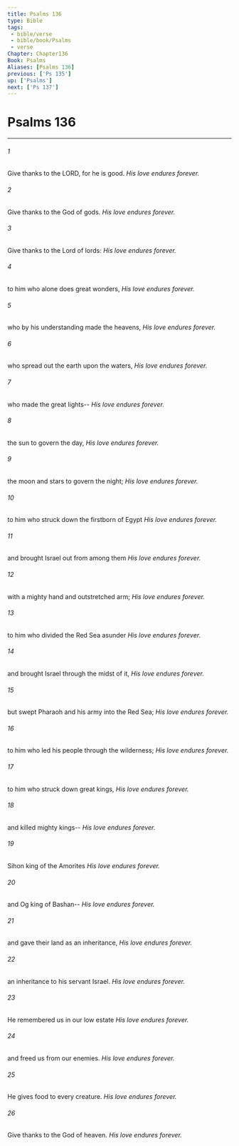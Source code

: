 ```yaml
---
title: Psalms 136
type: Bible
tags:
 - bible/verse
 - bible/book/Psalms
 - verse
Chapter: Chapter136
Book: Psalms
Aliases: [Psalms 136]
previous: ['Ps 135']
up: ['Psalms']
next: ['Ps 137']
---
```

# Psalms 136

***


###### 1 
Give thanks to the LORD, for he is good. _His love endures forever._ 

###### 2 
Give thanks to the God of gods. _His love endures forever._ 

###### 3 
Give thanks to the Lord of lords: _His love endures forever._ 

###### 4 
to him who alone does great wonders, _His love endures forever._ 

###### 5 
who by his understanding made the heavens, _His love endures forever._ 

###### 6 
who spread out the earth upon the waters, _His love endures forever._ 

###### 7 
who made the great lights-- _His love endures forever._ 

###### 8 
the sun to govern the day, _His love endures forever._ 

###### 9 
the moon and stars to govern the night; _His love endures forever._ 

###### 10 
to him who struck down the firstborn of Egypt _His love endures forever._ 

###### 11 
and brought Israel out from among them _His love endures forever._ 

###### 12 
with a mighty hand and outstretched arm; _His love endures forever._ 

###### 13 
to him who divided the Red Sea asunder _His love endures forever._ 

###### 14 
and brought Israel through the midst of it, _His love endures forever._ 

###### 15 
but swept Pharaoh and his army into the Red Sea; _His love endures forever._ 

###### 16 
to him who led his people through the wilderness; _His love endures forever._ 

###### 17 
to him who struck down great kings, _His love endures forever._ 

###### 18 
and killed mighty kings-- _His love endures forever._ 

###### 19 
Sihon king of the Amorites _His love endures forever._ 

###### 20 
and Og king of Bashan-- _His love endures forever._ 

###### 21 
and gave their land as an inheritance, _His love endures forever._ 

###### 22 
an inheritance to his servant Israel. _His love endures forever._ 

###### 23 
He remembered us in our low estate _His love endures forever._ 

###### 24 
and freed us from our enemies. _His love endures forever._ 

###### 25 
He gives food to every creature. _His love endures forever._ 

###### 26 
Give thanks to the God of heaven. _His love endures forever._ 
